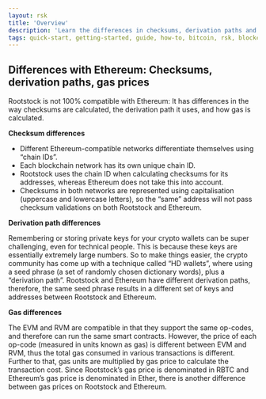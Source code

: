 ```yaml
---
layout: rsk
title: 'Overview'
description: 'Learn the differences in checksums, derivation paths and gas prices of Rootstock with Ethereum'
tags: quick-start, getting-started, guide, how-to, bitcoin, rsk, blockchain, tools
---
```


## Differences with Ethereum: Checksums, derivation paths, gas prices

Rootstock is not 100% compatible with Ethereum: It has differences in the way checksums are calculated,
the derivation path it uses, and how gas is calculated.

**Checksum differences**

- Different Ethereum-compatible networks differentiate themselves using “chain IDs”.
- Each blockchain network has its own unique chain ID.
- Rootstock uses the chain ID when calculating checksums for its addresses,
  whereas Ethereum does not take this into account.
- Checksums in both networks are represented using capitalisation (uppercase and lowercase letters),
  so the “same” address will not pass checksum validations on both Rootstock and Ethereum.

**Derivation path differences**

Remembering or storing private keys for your crypto wallets can be super challenging,
even for technical people.
This is because these keys are essentially extremely large numbers.
So to make things easier, the crypto community has come up with a technique called “HD wallets”,
where using a seed phrase (a set of randomly chosen dictionary words),
plus a “derivation path”. Rootstock and Ethereum have different derivation paths,
therefore, the same seed phrase results in a different set of keys and addresses between Rootstock and Ethereum.

**Gas differences**

The EVM and RVM are compatible in that they support the same op-codes,
and therefore can run the same smart contracts.
However, the price of each op-code (measured in units known as gas) is different between EVM and RVM,
thus the total gas consumed in various transactions is different.
Further to that, gas units are multiplied by gas price to calculate the transaction cost.
Since Rootstock’s gas price is denominated in RBTC and Ethereum’s gas price is denominated in Ether,
there is another difference between gas prices on Rootstock and Ethereum.
